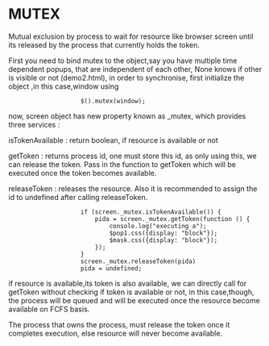 MUTEX
=====

Mutual exclusion by process to wait for resource like browser screen until its released by the process that currently holds the token.

First you need to bind mutex to the object,say you have multiple time dependent popups, that are independent of each other,
None knows if other is visible or not (demo2.html), in order to synchronise, first initialize the object ,in this case,window
using

                        $().mutex(window);

now, screen object has new property known as _mutex, which provides three services :

isTokenAvailable  : return boolean, if resource is available or not

getToken          : returns process id, one must store this id, as only using this, we can release the token. Pass in the function
                    to getToken which will be executed once the token becomes available.

releaseToken      : releases the resource. Also it is recommended to assign the id to undefined after calling releaseToken.

                        if (screen._mutex.isTokenAvailable()) {
                            pida = screen._mutex.getToken(function () {
                                console.log("executing a");
                                $pop1.css({display: "block"});
                                $mask.css({display: "block"});
                            });
                        }
                        screen._mutex.releaseToken(pida)
                        pida = undefined;

if resource is available,its token is also available, we can directly call for getToken without checking if token is available or not, in
this case,though, the process will be queued and will be executed once the resource become available on FCFS basis.

The process that owns the process, must release the token once it completes execution, else resource will never become available.



